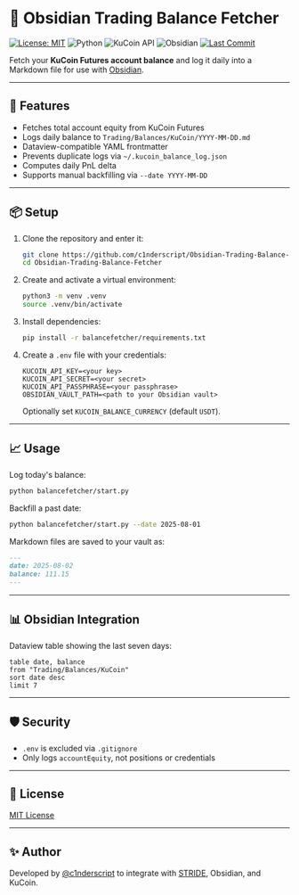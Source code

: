 # 🧾 Obsidian Trading Balance Fetcher

[![License: MIT](https://img.shields.io/github/license/c1nderscript/Obsidian-Trading-Balance-Fetcher)](https://opensource.org/licenses/MIT)
![Python](https://img.shields.io/badge/python-3.8%2B-blue)
![KuCoin API](https://img.shields.io/badge/api-kucoin-futures-blue)
![Obsidian](https://img.shields.io/badge/obsidian-integration-purple)
[![Last Commit](https://img.shields.io/github/last-commit/c1nderscript/Obsidian-Trading-Balance-Fetcher)](https://github.com/c1nderscript/Obsidian-Trading-Balance-Fetcher/commits/main)

Fetch your **KuCoin Futures account balance** and log it daily into a Markdown file for use with [Obsidian](https://obsidian.md/).

---

## 🚀 Features

- Fetches total account equity from KuCoin Futures
- Logs daily balance to `Trading/Balances/KuCoin/YYYY-MM-DD.md`
- Dataview-compatible YAML frontmatter
- Prevents duplicate logs via `~/.kucoin_balance_log.json`
- Computes daily PnL delta
- Supports manual backfilling via `--date YYYY-MM-DD`

---

## 📦 Setup

1. Clone the repository and enter it:
   ```bash
   git clone https://github.com/c1nderscript/Obsidian-Trading-Balance-Fetcher.git
   cd Obsidian-Trading-Balance-Fetcher
   ```
2. Create and activate a virtual environment:
   ```bash
   python3 -m venv .venv
   source .venv/bin/activate
   ```
3. Install dependencies:
   ```bash
   pip install -r balancefetcher/requirements.txt
   ```
4. Create a `.env` file with your credentials:
   ```
   KUCOIN_API_KEY=<your key>
   KUCOIN_API_SECRET=<your secret>
   KUCOIN_API_PASSPHRASE=<your passphrase>
   OBSIDIAN_VAULT_PATH=<path to your Obsidian vault>
   ```
   Optionally set `KUCOIN_BALANCE_CURRENCY` (default `USDT`).

---

## 📈 Usage

Log today's balance:

```bash
python balancefetcher/start.py
```

Backfill a past date:

```bash
python balancefetcher/start.py --date 2025-08-01
```

Markdown files are saved to your vault as:

```markdown
---
date: 2025-08-02
balance: 111.15
---
```

---

## 📊 Obsidian Integration

Dataview table showing the last seven days:

```dataview
table date, balance
from "Trading/Balances/KuCoin"
sort date desc
limit 7
```

---

## 🛡 Security

- `.env` is excluded via `.gitignore`
- Only logs `accountEquity`, not positions or credentials

---

## 📜 License

[MIT License](https://opensource.org/licenses/MIT)

---

## ✨ Author

Developed by [@c1nderscript](https://github.com/c1nderscript) to integrate with [STRIDE](https://github.com/c1nderscript/STRIDE), Obsidian, and KuCoin.
